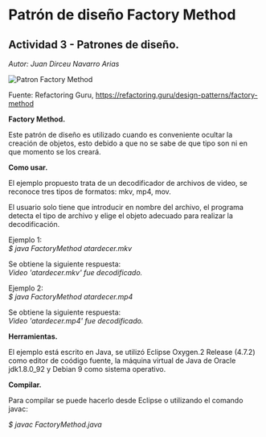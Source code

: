 # Patrón de diseño Factory Method

## Actividad 3 - Patrones de diseño.

*Autor: Juan Dirceu Navarro Arias*  

![Patron Factory Method](https://refactoring.guru/images/patterns/diagrams/factory-method/structure.png)

Fuente: Refactoring Guru, https://refactoring.guru/design-patterns/factory-method


**Factory Method.**

Este patrón de diseño es utilizado cuando es conveniente ocultar la creación de objetos, esto debido a que no se sabe de que tipo son ni en que momento se los creará.

**Como usar.**

El ejemplo propuesto trata de un decodificador de archivos de video, se reconoce tres tipos de formatos: mkv, mp4, mov.

El usuario solo tiene que introducir en nombre del archivo, el programa detecta el tipo de archivo y elige el objeto adecuado para realizar la decodificación.

Ejemplo 1:  
_$ java FactoryMethod atardecer.mkv_

Se obtiene la siguiente respuesta:  
_Video 'atardecer.mkv' fue decodificado._

Ejemplo 2:  
_$ java FactoryMethod atardecer.mp4_

Se obtiene la siguiente respuesta:  
_Video 'atardecer.mp4' fue decodificado._

**Herramientas.**

El ejemplo está escrito en Java, se utilizó Eclipse Oxygen.2 Release (4.7.2) como editor de coódigo fuente, la máquina virtual de Java de Oracle jdk1.8.0_92 y Debian 9 como sistema operativo. 

**Compilar.**

Para compilar se puede hacerlo desde Eclipse o utilizando el comando javac: 

_$ javac FactoryMethod.java_ 

